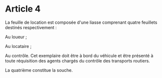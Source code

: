 # Article 4

La feuille de location est composée d'une liasse comprenant quatre feuillets destinés respectivement :

Au loueur ;

Au locataire ;

Au contrôle. Cet exemplaire doit être à bord du véhicule et être présenté à toute réquisition des agents chargés du contrôle des transports routiers.

La quatrième constitue la souche.

